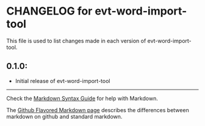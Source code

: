# CHANGELOG for evt-word-import-tool

This file is used to list changes made in each version of evt-word-import-tool.

## 0.1.0:

* Initial release of evt-word-import-tool

- - -
Check the [Markdown Syntax Guide](http://daringfireball.net/projects/markdown/syntax) for help with Markdown.

The [Github Flavored Markdown page](http://github.github.com/github-flavored-markdown/) describes the differences between markdown on github and standard markdown.
